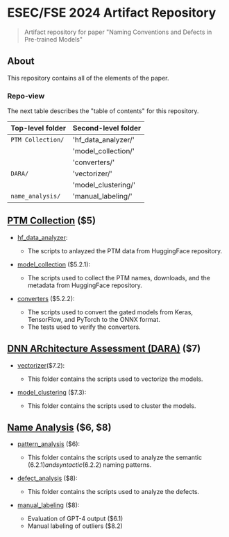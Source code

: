 # ESEC/FSE 2024 Artifact Repository

> Artifact repository for paper "Naming Conventions and Defects in Pre-trained Models"

## About

This repository contains all of the elements of the paper.

### Repo-view

The next table describes the "table of contents" for this repository.

| Top-level folder |  Second-level folder |
|------------------|-----------------------------|
| `PTM Collection/`  | 'hf_data_analyzer/'             |
|                    |  'model_collection/'     |
|                    |  'converters/'      |
| `DARA/`            | 'vectorizer/'             |
|                    |  'model_clustering/'       |
| `name_analysis/`   | 'manual_labeling/'        |


## [PTM Collection](/PTM_collection) ($5)

- [hf_data_analyzer](/PTM_collection/hf_data_analyzer): 
    - The scripts to anlayzed the PTM data from HuggingFace repository.

- [model_collection](/PTM_collection/model_collection) ($5.2.1):
    - The scripts used to collect the PTM names, downloads, and the metadata from HuggingFace repository.

- [converters](/PTM_collection/converters) ($5.2.2): 
   -  The scripts used to convert the gated models from Keras, TensorFlow, and PyTorch to the ONNX format.
   - The tests used to verify the converters.



## [DNN ARchitecture Assessment (DARA)](/DARA) ($7)
- [vectorizer](/DARA/vectorizer)($7.2):
    - This folder contains the scripts used to vectorize the models.

- [model_clustering](/DARA/model_clustering)  ($7.3):
    - This folder contains the scripts used to cluster the models.

## [Name Analysis](/name_analysis)  ($6, $8)
- [pattern_analysis](/name_analysis/pattern_analysis) ($6):
    -  This folder contains the scripts used to analyze the semantic ($6.2.1) and syntactic ($6.2.2) naming patterns.

- [defect_analysis](/name_analysis/defect_analysis) ($8):
    - This folder contains the scripts used to analyze the defects.

- [manual_labeling](/name_analysis/manual_labeling) ($8):
    - Evaluation of GPT-4 output ($6.1)
    - Manual labeling of outliers ($8.2)

